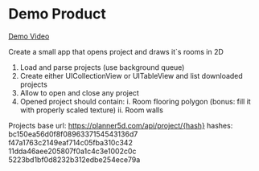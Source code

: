 # Demo Product

[Demo Video](demo.mov)

Create a small app that opens project and draws it`s rooms in 2D
1. Load and parse projects (use background queue)
2. Create either UICollectionView or UITableView and list downloaded projects 
3. Allow to open and close any project
4. Opened project should contain:
  i. Room flooring polygon (bonus: fill it with properly scaled texture) 
  ii. Room walls

Projects
base url: https://planner5d.com/api/project/{hash} hashes:
bc150ea56d0f8f0896337154543136d7 f47a1763c2149eaf714c05fba310c342 11dda46aee205807f0a1c4c3e1002c0c 5223bd1bf0d8232b312edbe254ece79a
